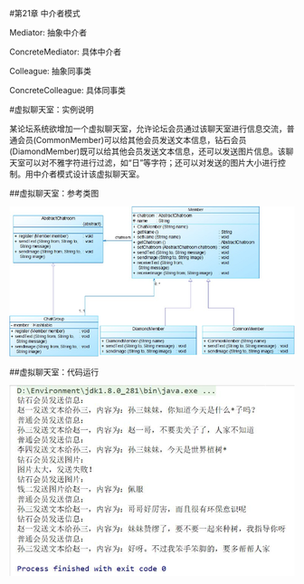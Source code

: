 #第21章 中介者模式

Mediator: 抽象中介者

ConcreteMediator: 具体中介者

Colleague: 抽象同事类

ConcreteColleague: 具体同事类

#虚拟聊天室：实例说明

 某论坛系统欲增加一个虚拟聊天室，允许论坛会员通过该聊天室进行信息交流，普通会员(CommonMember)可以给其他会员发送文本信息，钻石会员(DiamondMember)既可以给其他会员发送文本信息，还可以发送图片信息。该聊天室可以对不雅字符进行过滤，如“日”等字符；还可以对发送的图片大小进行控制。用中介者模式设计该虚拟聊天室。

##虚拟聊天室：参考类图

![Image text](https://github.com/shuimowang/shejimoshi/blob/main/Picture/mediator1.jpg)

##虚拟聊天室：代码运行

![Image text](https://github.com/shuimowang/shejimoshi/blob/main/Picture/mediator2.jpg)
